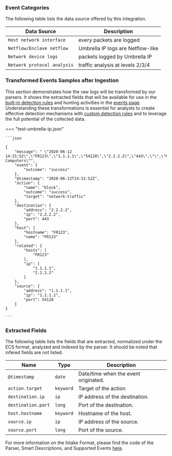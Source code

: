 
### Event Categories


The following table lists the data source offered by this integration.

| Data Source | Description                          |
| ----------- | ------------------------------------ |
| `Host network interface` | every packets are logged |
| `Netflow/Enclave netflow` | Umbrella IP logs are Netflow-like |
| `Network device logs` | packets logged by Umbrella IP |
| `Network protocol analysis` | traffic analysis at levels 2/3/4 |








### Transformed Events Samples after Ingestion

This section demonstrates how the raw logs will be transformed by our parsers. It shows the extracted fields that will be available for use in the [built-in detection rules](/xdr/features/detect/rules_catalog) and hunting activities in the [events page](/xdr/features/investigate/events). Understanding these transformations is essential for analysts to create effective detection mechanisms with [custom detection rules](/xdr/features/detect/sigma) and to leverage the full potential of the collected data.

=== "test-umbrella-ip.json"

    ```json
	
    {
        "message": " \"2020-06-12 14:31:52\",\"FR123\",\"1.1.1.1\",\"54128\",\"2.2.2.2\",\"443\",\"\",\"Roaming Computers\"",
        "event": {
            "outcome": "success"
        },
        "@timestamp": "2020-06-12T14:31:52Z",
        "action": {
            "name": "block",
            "outcome": "success",
            "target": "network-traffic"
        },
        "destination": {
            "address": "2.2.2.2",
            "ip": "2.2.2.2",
            "port": 443
        },
        "host": {
            "hostname": "FR123",
            "name": "FR123"
        },
        "related": {
            "hosts": [
                "FR123"
            ],
            "ip": [
                "1.1.1.1",
                "2.2.2.2"
            ]
        },
        "source": {
            "address": "1.1.1.1",
            "ip": "1.1.1.1",
            "port": 54128
        }
    }
    	
	```





### Extracted Fields

The following table lists the fields that are extracted, normalized under the ECS format, analyzed and indexed by the parser. It should be noted that infered fields are not listed.

| Name | Type | Description                |
| ---- | ---- | ---------------------------|
|`@timestamp` | `date` | Date/time when the event originated. |
|`action.target` | `keyword` | Target of the action |
|`destination.ip` | `ip` | IP address of the destination. |
|`destination.port` | `long` | Port of the destination. |
|`host.hostname` | `keyword` | Hostname of the host. |
|`source.ip` | `ip` | IP address of the source. |
|`source.port` | `long` | Port of the source. |



For more information on the Intake Format, please find the code of the Parser, Smart Descriptions, and Supported Events [here](https://github.com/SEKOIA-IO/intake-formats/tree/main/Umbrella/umbrella-ip).
